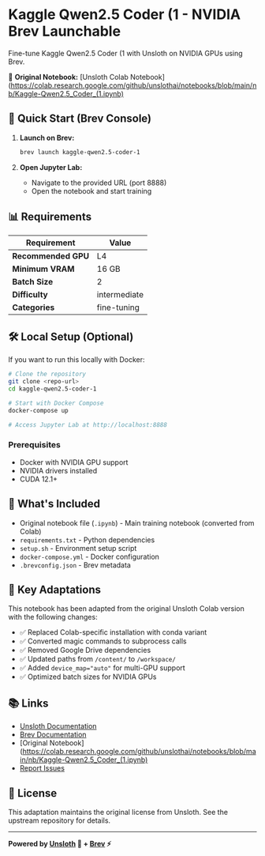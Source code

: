 # Kaggle Qwen2.5 Coder (1 - NVIDIA Brev Launchable

Fine-tune Kaggle Qwen2.5 Coder (1 with Unsloth on NVIDIA GPUs using Brev.

🔗 **Original Notebook:** [Unsloth Colab Notebook](https://colab.research.google.com/github/unslothai/notebooks/blob/main/nb/Kaggle-Qwen2.5_Coder_(1.ipynb)

## 🚀 Quick Start (Brev Console)

1. **Launch on Brev:**
   ```bash
   brev launch kaggle-qwen2.5-coder-1
   ```

2. **Open Jupyter Lab:**
   - Navigate to the provided URL (port 8888)
   - Open the notebook and start training

## 📊 Requirements

| Requirement | Value |
|------------|-------|
| **Recommended GPU** | L4 |
| **Minimum VRAM** | 16 GB |
| **Batch Size** | 2 |
| **Difficulty** | intermediate |
| **Categories** | fine-tuning |

## 🛠️ Local Setup (Optional)

If you want to run this locally with Docker:

```bash
# Clone the repository
git clone <repo-url>
cd kaggle-qwen2.5-coder-1

# Start with Docker Compose
docker-compose up

# Access Jupyter Lab at http://localhost:8888
```

### Prerequisites

- Docker with NVIDIA GPU support
- NVIDIA drivers installed
- CUDA 12.1+

## 📝 What's Included

- Original notebook file (`.ipynb`) - Main training notebook (converted from Colab)
- `requirements.txt` - Python dependencies
- `setup.sh` - Environment setup script
- `docker-compose.yml` - Docker configuration
- `.brevconfig.json` - Brev metadata

## 🔧 Key Adaptations

This notebook has been adapted from the original Unsloth Colab version with the following changes:

- ✅ Replaced Colab-specific installation with conda variant
- ✅ Converted magic commands to subprocess calls
- ✅ Removed Google Drive dependencies
- ✅ Updated paths from `/content/` to `/workspace/`
- ✅ Added `device_map="auto"` for multi-GPU support
- ✅ Optimized batch sizes for NVIDIA GPUs

## 📚 Links

- [Unsloth Documentation](https://docs.unsloth.ai/)
- [Brev Documentation](https://docs.nvidia.com/brev)
- [Original Notebook](https://colab.research.google.com/github/unslothai/notebooks/blob/main/nb/Kaggle-Qwen2.5_Coder_(1.ipynb)
- [Report Issues](https://github.com/brevdev/unsloth-notebook-adaptor/issues)

## 📄 License

This adaptation maintains the original license from Unsloth. See the upstream repository for details.

---

**Powered by [Unsloth](https://unsloth.ai/) 🦥 + [Brev](https://developer.nvidia.com/brev) ⚡**
